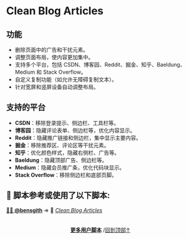 <a id="top"></a>

<!--NAVIGATION-->
<!--NAVIGATION-END-->
<!--SHIELDS-->
<!--SHIELDS-END-->
<!--HISTORY-->
<!--HISTORY-END-->
<!--TEXT-->

# Clean Blog Articles

## 功能

- 删除页面中的广告和干扰元素。
- 调整页面布局，使内容更加集中。
- 支持多个平台，包括 CSDN、博客园、Reddit、掘金、知乎、Baeldung、Medium 和 Stack Overflow。
- 自定义复制功能（如允许无障碍复制文本）。
- 针对宽屏和竖屏设备自动调整布局。

## 支持的平台

- **CSDN**：移除登录提示、侧边栏、工具栏等。
- **博客园**：隐藏评论表单、侧边栏等，优化内容显示。
- **Reddit**：隐藏推广链接和侧边栏，集中显示主要内容。
- **掘金**：移除推荐区、评论区等干扰元素。
- **知乎**：优化颜色样式，隐藏右侧栏、广告等。
- **Baeldung**：隐藏顶部广告、侧边栏等。
- **Medium**：隐藏会员推广条，优化代码块显示。
- **Stack Overflow**：移除侧边栏和底部页脚。

<!--AUTHORS-->
## 💖 脚本参考或使用了以下脚本:
[🧑‍💻 **@bensgith**](https://github.com/bensgith) ⇒ 📜 _[Clean Blog Articles](https://github.com/bensgith/userscripts/blob/main/clean-blog-articles.user.js)_
<!--AUTHORS-END-->
<!--SCREENSHOT-->

<!--SCREENSHOT-END-->
<!--TEXT-END-->

<!--RELATED-->
<!--RELATED-END-->
<!--HELP-->
<!--HELP-END-->
<!--FOOTER-->

<img height="6px" width="100%" src="https://media.chatgptautorefresh.com/images/separators/gradient-aqua.png?latest">
<center><div align="center"><p><a href="https://github.com/ChinaGodMan/UserScripts#readme"><strong>更多用户脚本</strong></a> /<a href="#top">回到顶部↑</a></p></div></center>

<!--FOOTER--END-->
